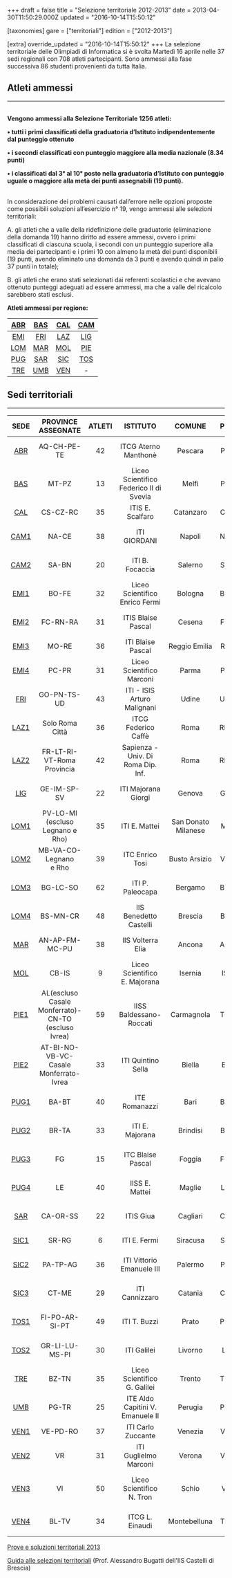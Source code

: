 +++
draft = false
title = "Selezione territoriale 2012-2013"
date = 2013-04-30T11:50:29.000Z
updated = "2016-10-14T15:50:12"

[taxonomies]
gare = ["territoriali"]
edition = ["2012-2013"]

[extra]
override_updated = "2016-10-14T15:50:12"
+++
La selezione territoriale delle Olimpiadi di Informatica si è svolta Martedì 16 aprile nelle 37 sedi regionali con 708 atleti partecipanti. Sono ammessi alla fase successiva 86 studenti provenienti da tutta Italia.

<!-- more -->

## Atleti ammessi

---

**<br/>Vengono ammessi alla Selezione Territoriale 1256 atleti:**

**• tutti i primi classificati della graduatoria d’Istituto indipendentemente dal punteggio ottenuto**

**• i secondi classificati con punteggio maggiore alla media nazionale (8.34 punti)**

**• i classificati dal 3° al 10° posto nella graduatoria d’Istituto con punteggio uguale o maggiore alla metà dei punti assegnabili (19 punti).**

<br/> In considerazione dei problemi causati dall’errore nelle opzioni proposte come possibili soluzioni all’esercizio n° 19, vengo ammessi alle selezioni territoriali:

A. gli atleti che a valle della ridefinizione delle graduatorie (eliminazione della domanda 19) hanno diritto ad essere ammessi, ovvero i primi classificati di ciascuna scuola, i secondi con un punteggio superiore alla media dei partecipanti e i primi 10 con almeno la metà dei punti disponibili (19 punti, avendo eliminato una domanda da 3 punti e avendo quindi in palio 37 punti in totale);

B. gli atleti che erano stati selezionati dai referenti scolastici e che avevano ottenuto punteggi adeguati ad essere ammessi, ma che a valle del ricalcolo sarebbero stati esclusi.

**Atleti ammessi per regione:**

|            [ABR](files/Abruzzo.pdf)             | [BAS](/oldsite/138/Basilicata%282%29.pdf)  |  [CAL](files/Calabria.pdf)  | [CAM](/oldsite/138/Campania.pdf) |
| :---------------------------------------------: | :----------------------------------------: | :-------------------------: | :---------------------------: |
|     [EMI](/oldsite/138/Emilia_romagna.pdf)      | [FRI](/oldsite/138/Friuli_venezia_giulia.pdf) | [LAZ](/oldsite/138/Lazio.pdf)  | [LIG](/oldsite/138/Liguria.pdf)  |
|           [LOM](files/Lombardia.pdf)            |       [MAR](/oldsite/138/Marche.pdf)       |   [MOL](files/Molise.pdf)   | [PIE](/oldsite/138/Piemonte.pdf) |
|         [PUG](/oldsite/138/Puglia.pdf)          |         [SAR](files/Sardegna.pdf)          |  [SIC](files/Sicilia.pdf)   | [TOS](/oldsite/138/Toscana.pdf)  |
| [TRE](/oldsite/138/Trentino%20alto%20adige.pdf) |          [UMB](files/Umbria.pdf)           | [VEN](/oldsite/138/Veneto.pdf) |               -               |

## Sedi territoriali

---

|                           **SEDE**                            |               **PROVINCE ASSEGNATE**                | **ATLETI** |              **ISTITUTO**               |     **COMUNE**      | **PV** |                                 **REFERENTE**                                  |
| :-----------------------------------------------------------: | :-------------------------------------------------: | :--------: | :-------------------------------------: | :-----------------: | :----: | :----------------------------------------------------------------------------: |
|    [ABR](http://81.208.32.83:8080/ioi/files/ABR_2013.pdf)     |                     AQ-CH-PE-TE                     |     42     |          ITCG Aterno Manthonè           |       Pescara       |   PE   |            [Prof.ssa Rossana D´Ignazio](mailto:digros@katamail.com)            |
|    [BAS](http://81.208.32.83:8080/ioi/files/BAS_2013.pdf)     |                        MT-PZ                        |     13     | Liceo Scientifico Federico II di Svevia |        Melfi        |   PZ   |          [Prof.ssa Teresa Caruso](mailto:teresa.caruso@istruzione.it)          |
|    [CAL](http://81.208.32.83:8080/ioi/files/CAL_2013.pdf)     |                      CS-CZ-RC                       |     35     |            ITIS E. Scalfaro             |      Catanzaro      |   CZ   |           [Prof. Bruno Dattilo](mailto:bruno.dattilo@istruzione.it)            |
|   [CAM1](http://81.208.32.83:8080/ioi/files/CAM1_2013.pdf)    |                        NA-CE                        |     38     |              ITI GIORDANI               |       Napoli        |   NA   |              [Prof. Antonio Artesi](mailto:anardoc.it@tiscali.it)              |
|   [CAM2](http://81.208.32.83:8080/ioi/files/CAM2_2013.pdf)    |                        SA-BN                        |     20     |             ITI B. Focaccia             |       Salerno       |   SA   |           [Prof. Antonio Orecchio](mailto:antonio.orecchio@alice.it)           |
|   [EMI1](http://81.208.32.83:8080/ioi/files/EMI1_2013.pdf)    |                        BO-FE                        |     32     |     Liceo Scientifico Enrico Fermi      |       Bologna       |   BO   |           [Prof.ssa Giorgeliana Carletto](mailto:gcarletto@email.it)           |
|   [EMI2](http://81.208.32.83:8080/ioi/files/EMI2_2013.pdf)    |                      FC-RN-RA                       |     31     |           ITIS Blaise Pascal            |       Cesena        |   FC   |       [Prof.ssa Vanna Zabberoni](mailto:vanna.zabberoni@itis-cesena.it)        |
|   [EMI3](http://81.208.32.83:8080/ioi/files/EMI3_2013.pdf)    |                        MO-RE                        |     36     |            ITI Blaise Pascal            |    Reggio Emilia    |   RE   |            [Prof. Giulio Angiani](mailto:giulio.angiani@gmail.com)             |
|   [EMI4](http://81.208.32.83:8080/ioi/files/EMI4_2013.pdf)    |                        PC-PR                        |     31     |        Liceo Scientifico Marconi        |        Parma        |   PR   |              [Prof.ssa Maria Botta](mailto:maria_botta@libero.it)              |
|    [FRI](http://81.208.32.83:8080/ioi/files/FRI_2013.pdf)     |                     GO-PN-TS-UD                     |     43     |       ITI - ISIS Arturo Malignani       |        Udine        |   UD   |         [Prof.ssa Nicoletta Negrello](mailto:negrello@malignani.ud.it)         |
|   [LAZ1](http://81.208.32.83:8080/ioi/files/LAZ1_2013.pdf)    |                   Solo Roma Città                   |     36     |           ITCG Federico Caffè           |        Roma         |   RM   |            [Prof.ssa Francesca Bussotti](mailto:frankbu@inwind.it)             |
| [LAZ2](<http://81.208.32.83:8080/ioi/files/LAZ2_2013(1).pdf>) |             FR-LT-RI-VT-Roma Provincia              |     42     |   Sapienza - Univ. Di Roma Dip. Inf.    |        Roma         |   RM   |           [Prof.ssa Annalisa Massini](mailto:massini@di.uniroma1.it)           |
|    [LIG](http://81.208.32.83:8080/ioi/files/LIG_2013.pdf)     |                     GE-IM-SP-SV                     |     22     |           ITI Majorana Giorgi           |       Genova        |   GE   |          [Prof. Alessandro Pavoncelli](mailto:pavoncelli67@gmail.com)          |
|   [LOM1](http://81.208.32.83:8080/ioi/files/LOM1_2013.pdf)    |          PV-LO-MI (escluso Legnano e Rho)           |     35     |              ITI E. Mattei              | San Donato Milanese |   MI   |                 [Prof. Luca Mazzei](mailto:lmazzei@libero.it)                  |
|   [LOM2](http://81.208.32.83:8080/ioi/files/LOM2_2013.pdf)    |             MB-VA-CO-Legnano<br/> e Rho             |     39     |             ITC Enrico Tosi             |    Busto Arsizio    |   VA   |           [Prof.ssa Silvia Tondo](mailto:silvia.tondo@itctosi.va.it)           |
| [LOM3](<http://81.208.32.83:8080/ioi/files/LOM3_2013(1).pdf>) |                      BG-LC-SO                       |     62     |            ITI P. Paleocapa             |       Bergamo       |   BG   |            [Prof. Cesare Bottaro](mailto:cesare.bottaro@gmail.com)             |
|   [LOM4](http://81.208.32.83:8080/ioi/files/LOM4_2013.pdf)    |                      BS-MN-CR                       |     48     |         IIS Benedetto Castelli          |       Brescia       |   BS   |      [Prof. Alessandro Bugatti](mailto:alessandro.bugatti@istruzione.it)       |
|    [MAR](http://81.208.32.83:8080/ioi/files/MAR_2013.pdf)     |                   AN-AP-FM-MC-PU                    |     38     |            IIS Volterra Elia            |       Ancona        |   AN   |           [Prof. Giampaolo Brancatello](mailto:winter57g@gmail.com)            |
|    [MOL](http://81.208.32.83:8080/ioi/files/MOL_2013.pdf)     |                        CB-IS                        |     9      |      Liceo Scientifico E. Majorana      |       Isernia       |   IS   |       [Prof.ssa Emanuela Berardi](mailto:emanuela.berardi@istruzione.it)       |
|   [PIE1](http://81.208.32.83:8080/ioi/files/PIE1_2013.pdf)    | AL(escluso Casale Monferrato)-CN-TO (escluso Ivrea) |     59     |         IISS Baldessano-Roccati         |     Carmagnola      |   TO   |      [Prof. Giovanni Spadafora](mailto:giovanni.spadafora@istruzione.it)       |
|   [PIE2](http://81.208.32.83:8080/ioi/files/PIE2_2013.pdf)    |    AT-BI-NO-VB-VC-<br/> Casale Monferrato-Ivrea     |     33     |           ITI Quintino Sella            |       Biella        |   BI   |         [Prof. Sandro Landorno](mailto:sandro.landorno@itis.biella.it)         |
|   [PUG1](http://81.208.32.83:8080/ioi/files/PUG1_2013.pdf)    |                        BA-BT                        |     40     |              ITE Romanazzi              |        Bari         |   BA   |         [Prof. Antonio De Carne](mailto:antonio.decarne@istruzione.it)         |
|   [PUG2](http://81.208.32.83:8080/ioi/files/PUG2_2013.pdf)    |                        BR-TA                        |     33     |             ITI E. Majorana             |      Brindisi       |   BR   |                [Prof. Giuseppe Cavallo](mailto:giohorse@tin.it)                |
|   [PUG3](http://81.208.32.83:8080/ioi/files/PUG3_2013.pdf)    |                         FG                          |     15     |            ITC Blaise Pascal            |       Foggia        |   FG   | [Prof. Lucio Antonio Tortorella](mailto:lucioantonio.tortorella@istruzione.it) |
|   [PUG4](http://81.208.32.83:8080/ioi/files/PUG4_2013.pdf)    |                         LE                          |     40     |             IISS E. Mattei              |       Maglie        |   LE   |               [Prof. Nunzio Galati](mailto:galati@itismaglie.it)               |
|    [SAR](http://81.208.32.83:8080/ioi/files/SAR_2013.pdf)     |                      CA-OR-SS                       |     22     |                ITIS Giua                |      Cagliari       |   CA   |       [Prof.ssa Grazia Chiuchiolo](mailto:grazia.chiuchiolo@tiscali.it)        |
|   [SIC1](http://81.208.32.83:8080/ioi/files/SIC1_2013.pdf)    |                        SR-RG                        |     6      |              ITI E. Fermi               |      Siracusa       |   SR   |                 [Prof. Lucio Santo](mailto:sanluciano@tin.it)                  |
|   [SIC2](http://81.208.32.83:8080/ioi/files/SIC2_2013.pdf)    |                      PA-TP-AG                       |     36     |        ITI Vittorio Emanuele III        |       Palermo       |   PA   |            [Prof. Salvatore Truncali](mailto:truncali.s@libero.it)             |
|   [SIC3](http://81.208.32.83:8080/ioi/files/SIC3_2013.pdf)    |                        CT-ME                        |     29     |             ITI Cannizzaro              |       Catania       |   CT   |                [Prof. Andrea Mola](mailto:costamola@libero.it)                 |
|   [TOS1](http://81.208.32.83:8080/ioi/files/TOS1_2013.pdf)    |                   FI-PO-AR-SI-PT                    |     49     |              ITI T. Buzzi               |        Prato        |   PO   |              [Prof.ssa Grazia Biondi](mailto:g.biondi3@gmail.com)              |
| [TOS2](<http://81.208.32.83:8080/ioi/files/TOS2_2013(1).pdf>) |                   GR-LI-LU-MS-PI                    |     30     |               ITI Galilei               |       Livorno       |   LI   |         [Prof. Salvatore Speranza](mailto:salvatoresperanza@alice.it)          |
|    [TRE](http://81.208.32.83:8080/ioi/files/TRE_2013.pdf)     |                        BZ-TN                        |     35     |      Liceo Scientifico G. Galilei       |       Trento        |   TN   |            [Prof.ssa Gabriella Armani](mailto:gabarm57@hotmail.com)            |
|    [UMB](http://81.208.32.83:8080/ioi/files/UMB_2013.pdf)     |                        PG-TR                        |     25     |    ITE Aldo Capitini V. Emanuele II     |       Perugia       |   PG   |    [Prof.ssa Annastella Federici](mailto:annastella.federici@istruzione.it)    |
|   [VEN1](http://81.208.32.83:8080/ioi/files/VEN1_2013.pdf)    |                      VE-PD-RO                       |     37     |           ITI Carlo Zuccante            |       Venezia       |   VE   |                [Prof. Carlo Salvagno](mailto:c_salvagno@tin.it)                |
|   [VEN2](http://81.208.32.83:8080/ioi/files/VEN2_2013.pdf)    |                         VR                          |     31     |          ITI Guglielmo Marconi          |       Verona        |   VR   |             [Prof. Lorenzo De Carli](mailto:ldecarli@marconivr.it)             |
|   [VEN3](http://81.208.32.83:8080/ioi/files/VEN3_2013.pdf)    |                         VI                          |     50     |        Liceo Scientifico N. Tron        |        Schio        |   VI   |         [Prof. Angelo Franco Catena](mailto:angelo.catena@tron.vi.it)          |
|   [VEN4](http://81.208.32.83:8080/ioi/files/VEN4_2013.pdf)    |                        BL-TV                        |     34     |             ITCG L. Einaudi             |    Montebelluna     |   TV   |         [Prof.ssa Monica Bertuola](mailto:monica.bertuola74@gmail.com)         |

[Prove e soluzioni territoriali 2013](/oldsite/138/testi%20e%20soluzioni.pdf)

[Guida alle selezioni territoriali](/oldsite/138/guida%20territoriale_versFebb2013%282%29.pdf) (Prof. Alessandro Bugatti dell'IIS Castelli di Brescia)
